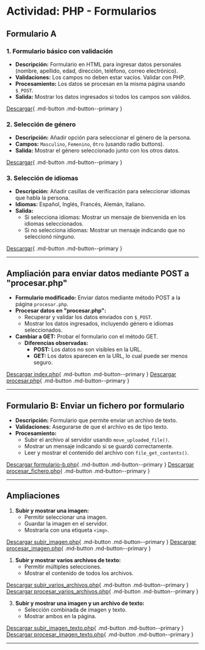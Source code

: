 # Actividad: PHP - Formularios

## **Formulario A**

### 1. Formulario básico con validación
- **Descripción:** Formulario en HTML para ingresar datos personales (nombre, apellido, edad, dirección, teléfono, correo electrónico).
- **Validaciones:** Los campos no deben estar vacíos. Validar con PHP.
- **Procesamiento:** Los datos se procesan en la misma página usando `$_POST`.
- **Salida:** Mostrar los datos ingresados si todos los campos son válidos.

[Descargar](formularioB.php){ .md-button .md-button--primary }

### 2. Selección de género
- **Descripción:** Añadir opción para seleccionar el género de la persona.
- **Campos:** `Masculino`, `Femenino`, `Otro` (usando radio buttons).
- **Salida:** Mostrar el género seleccionado junto con los otros datos.

[Descargar](formularioG.php){ .md-button .md-button--primary }

### 3. Selección de idiomas
- **Descripción:** Añadir casillas de verificación para seleccionar idiomas que habla la persona.
- **Idiomas:** Español, Inglés, Francés, Alemán, Italiano.
- **Salida:**
  - Si selecciona idiomas: Mostrar un mensaje de bienvenida en los idiomas seleccionados.
  - Si no selecciona idiomas: Mostrar un mensaje indicando que no seleccionó ninguno.

[Descargar](formulario.php){ .md-button .md-button--primary }

---

## **Ampliación para enviar datos mediante POST a "procesar.php"**
- **Formulario modificado:** Enviar datos mediante método POST a la página `procesar.php`.
- **Procesar datos en "procesar.php":**
  - Recuperar y validar los datos enviados con `$_POST`.
  - Mostrar los datos ingresados, incluyendo género e idiomas seleccionados.
- **Cambiar a GET:** Probar el formulario con el método GET.
  - **Diferencias observadas:**
    - **POST:** Los datos no son visibles en la URL.
    - **GET:** Los datos aparecen en la URL, lo cual puede ser menos seguro.

[Descargar index.php](index.php){ .md-button .md-button--primary }
[Descargar procesar.php](procesar.php){ .md-button .md-button--primary }

---

## **Formulario B: Enviar un fichero por formulario**
- **Descripción:** Formulario que permite enviar un archivo de texto.
- **Validaciones:** Asegurarse de que el archivo es de tipo texto.
- **Procesamiento:**
  - Subir el archivo al servidor usando `move_uploaded_file()`.
  - Mostrar un mensaje indicando si se guardó correctamente.
  - Leer y mostrar el contenido del archivo con `file_get_contents()`.

[Descargar formulario-b.php](./project/formulario.php){ .md-button .md-button--primary }
[Descargar procesar_fichero.php](./project/procesar_fichero.php){ .md-button .md-button--primary }

---

## **Ampliaciones**
1. **Subir y mostrar una imagen:**
   - Permitir seleccionar una imagen.
   - Guardar la imagen en el servidor.
   - Mostrarla con una etiqueta `<img>`.

[Descargar subir_imagen.php](./project/subir_imagen.php){ .md-button .md-button--primary }
[Descargar procesar_imagen.php](./project/procesar_imagen.php){ .md-button .md-button--primary }

1. **Subir y mostrar varios archivos de texto:**
   - Permitir múltiples selecciones.
   - Mostrar el contenido de todos los archivos.

[Descargar subir_varios_archivos.php](./project/subir_varios_archivos.php){ .md-button .md-button--primary }
[Descargar procesar_varios_archivos.php](./project/procesar_varios_archivos.php){ .md-button .md-button--primary }

3. **Subir y mostrar una imagen y un archivo de texto:**
   - Selección combinada de imagen y texto.
   - Mostrar ambos en la página.

[Descargar subir_imagen_texto.php](./project/subir_imagen_texto.php){ .md-button .md-button--primary }
[Descargar procesar_imagen_texto.php](./project/procesar_imagen_texto.php){ .md-button .md-button--primary }

---